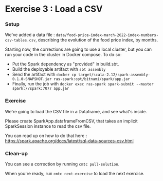 # Exercise 3 : Load a CSV

### Setup

We've added a data file : `data/food-price-index-march-2022-index-numbers-csv-tables.csv`, describing the evolution of the food price index, by months.

Starting now, the corrections are going to use a local cluster, but you can run your code in the cluster in Docker compose. To do so:

- Put the Spark dependency as "provided" in build.sbt.
- Build the deployable artifact with `sbt assembly`
- Send the artifact with `docker cp target/scala-2.12/spark-assembly-0.1.0-SNAPSHOT.jar ras-spark:opt/bitnami/spark/app.jar`
- Finally, run the job with `docker exec ras-spark spark-submit --master spark://spark:7077 app.jar`

### Exercise

We're going to load the CSV file in a Dataframe, and see what's inside.

Please create SparkApp.dataframeFromCSV, that takes an implicit SparkSession instance to read the csv file.

You can read up on how to do that here : https://spark.apache.org/docs/latest/sql-data-sources-csv.html

### Clean-up

You can see a correction by running `cmtc pull-solution`.

When you're ready, run `cmtc next-exercise` to load the next exercise.